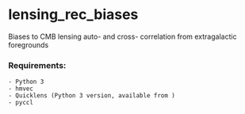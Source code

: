 # lensing_rec_biases
Biases to CMB lensing auto- and cross- correlation from extragalactic foregrounds

### Requirements:
    - Python 3
    - hmvec
    - Quicklens (Python 3 version, available from )
    - pyccl

